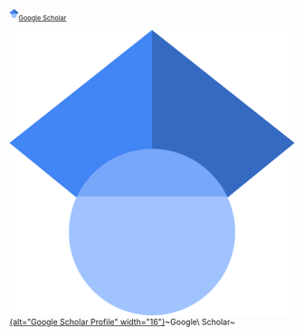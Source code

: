 

[<img src="google-scholar.svg" width="16" />](https://scholar.google.com/citations?user=jDGq9I4AAAAJ&hl=en)<sub>[Google Scholar](https://scholar.google.com/citations?user=jDGq9I4AAAAJ&hl=en)</sub>


[![](google-scholar.svg){alt="Google Scholar Profile" width="16"}](https://scholar.google.com/citations?user=jDGq9I4AAAAJ&hl=en)~Google\ Scholar~
